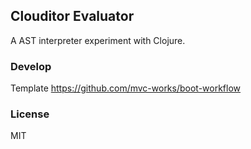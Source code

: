 
Clouditor Evaluator
----

A AST interpreter experiment with Clojure.

### Develop

Template https://github.com/mvc-works/boot-workflow

### License

MIT
